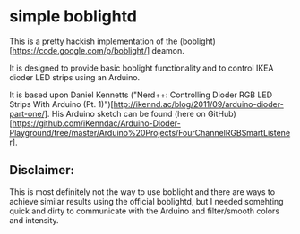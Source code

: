 simple boblightd
================

This is a pretty hackish implementation of the (boblight)[https://code.google.com/p/boblight/] deamon.

It is designed to provide basic boblight functionality and to control IKEA dioder LED strips using an Arduino.

It is based upon Daniel Kennetts ("Nerd++: Controlling Dioder RGB LED Strips With Arduino (Pt. 1)")[http://ikennd.ac/blog/2011/09/arduino-dioder-part-one/]. His Arduino sketch can be found (here on GitHub)[https://github.com/iKenndac/Arduino-Dioder-Playground/tree/master/Arduino%20Projects/FourChannelRGBSmartListener].

Disclaimer:
-----------
This is most definitely not the way to use boblight and there are ways to achieve similar results using the official boblightd, but I needed somehting quick and dirty to communicate with the Arduino and filter/smooth colors and intensity.
